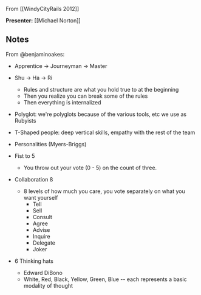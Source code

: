 From [[WindyCityRails 2012]]

**Presenter:** [[Michael Norton]]

## Notes

From @benjaminoakes:

* Apprentice -> Journeyman -> Master
* Shu -> Ha -> Ri
    * Rules and structure are what you hold true to at the beginning
    * Then you realize you can break some of the rules
    * Then everything is internalized

* Polyglot:  we're polyglots because of the various tools, etc we use as Rubyists
* T-Shaped people:  deep vertical skills, empathy with the rest of the team
* Personalities (Myers-Briggs)
* Fist to 5
    * You throw out your vote (0 - 5) on the count of three.
* Collaboration 8
    * 8 levels of how much you care, you vote separately on what you want yourself
        * Tell
        * Sell
        * Consult
        * Agree
        * Advise
        * Inquire
        * Delegate
        * Joker
* 6 Thinking hats
    * Edward DiBono
    * White, Red, Black, Yellow, Green, Blue -- each represents a basic modality of thought
